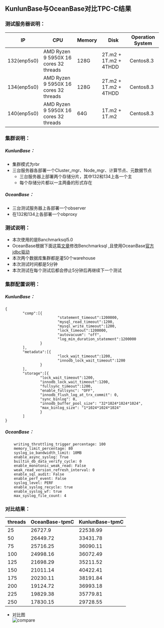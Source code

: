 ## KunlunBase与OceanBase对比TPC-C结果
### 测试服务器说明：
| IP | CPU | Memory | Disk | Operation System |
| ---- | ---- | ---- | ---- | ---- |
| 132(enp5s0) | AMD Ryzen 9 5950X 16 cores 32 threads | 128G | 2T.m2 + 1T.m2 + 4THDD | Centos8.3 |
| 134(enp5s0) | AMD Ryzen 9 5950X 16 cores 32 threads | 128G | 2T.m2 + 1T.m2 + 4THDD | Centos8.3 |
| 140(enp5s0) | AMD Ryzen 9 5950X 16 cores 32 threads | 64G | 1T.m2 + 1T.m2 | Centos8.3 |

### 集群说明：
##### KunlunBase：
* 集群模式为rbr
* 三台服务器各部署一个Cluster_mgr、Node_mgr、计算节点、元数据节点
  * 三台服务器上部署两个存储分片，其中132和134上各一个主
  * 每个存储分片都以一主两备的形式存在

##### OceanBase：
* 三台测试服务器上各部署一个observer
* 在132和134上各部署一个obproxy

### 测试说明：
* 本次使用的是Banchmarksql5.0
* OceanBase根据下面这篇[文章](https://www.oceanbase.com/docs/community-observer-cn-10000000000901541)修改Benchmarksql ,且使用OceanBase[官方jdbc驱动](https://mvnrepository.com/artifact/com.oceanbase/oceanbase-client)
* 本次两个数据库集群都是灌50个warehouse
* 本次测试时间都是5分钟
* 本次测试在每个测试后都会停止5分钟后再继续下一个测试

### 集群配置说明：
##### KunlunBase：
```
{
        "comp":[{
                        "statement_timeout":1200000,
                        "mysql_read_timeout":1200,
                        "mysql_write_timeout":1200,
                        "lock_timeout":1200000,
                        "autovacuum": "off",
                        "log_min_duration_statement":1200000
                }
        ],
        "metadata":[{
                        "lock_wait_timeout":1200,
                        "innodb_lock_wait_timeout":1200
                }
        ],
        "storage":[{
                "lock_wait_timeout":1200,
                "innodb_lock_wait_timeout":1200,
                "fullsync_timeout":1200,
                "enable_fullsync": "OFF",
                "innodb_flush_log_at_trx_commit": 0,
                "sync_binlog": 0,
                "innodb_buffer_pool_size": "32*1024*1024*1024",
                "max_binlog_size": "1*1024*1024*1024"
                }
        ]
}

```

##### OceanBase：
```
    writing_throttling_trigger_percentage: 100
    memory_limit_percentage: 80
    syslog_io_bandwidth_limit: 10MB
    enable_async_syslog: True
    builtin_db_data_verify_cycle: 0
    enable_monotonic_weak_read: False
    weak_read_version_refresh_interval: 0
    enable_sql_audit: False
    enable_perf_event: False
    syslog_level: PERF
    enable_syslog_recycle: true
    enable_syslog_wf: true
    max_syslog_file_count: 4
```
### 对比结果：
| threads | OceanBase-tpmC | KunlunBase-tpmC |
| ---- | ---- | ---- |
| 25 | 26727.9 | 22538.99 |
| 50 | 26449.72 | 33431.78 |
| 75 | 25716.25 | 36090.11 |
| 100 | 24998.16 | 36072.49 |
| 125 | 21698.29 | 35211.52 |
| 150 | 21011.14 | 40422.41 |
| 175 | 20230.11 | 38191.84 |
| 200 | 19124.72 | 36993.18 |
| 225 | 19829.38 | 35779.81 |
| 250 | 17830.15 | 29728.55 |
* 对比图  
![compare](https://gitee.com/liu-liangcheng/notes/blob/main/work/KunlunBase/1.1.1/ap.png)
